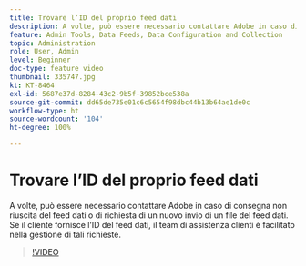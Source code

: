```yaml
---
title: Trovare l’ID del proprio feed dati
description: A volte, può essere necessario contattare Adobe in caso di consegna non riuscita del feed dati o di richiesta di un nuovo invio di un file del feed dati. Se il cliente fornisce l’ID del feed dati, il team di assistenza clienti è facilitato nella gestione di tali richieste.
feature: Admin Tools, Data Feeds, Data Configuration and Collection
topic: Administration
role: User, Admin
level: Beginner
doc-type: feature video
thumbnail: 335747.jpg
kt: KT-8464
exl-id: 5687e37d-8284-43c2-9b5f-39852bce538a
source-git-commit: dd65de735e01c6c5654f98dbc44b13b64ae1de0c
workflow-type: ht
source-wordcount: '104'
ht-degree: 100%

---
```


# Trovare l’ID del proprio feed dati

A volte, può essere necessario contattare Adobe in caso di consegna non riuscita del feed dati o di richiesta di un nuovo invio di un file del feed dati. Se il cliente fornisce l’ID del feed dati, il team di assistenza clienti è facilitato nella gestione di tali richieste.


>[!VIDEO](https://video.tv.adobe.com/v/335747/?quality=12&learn=on)
